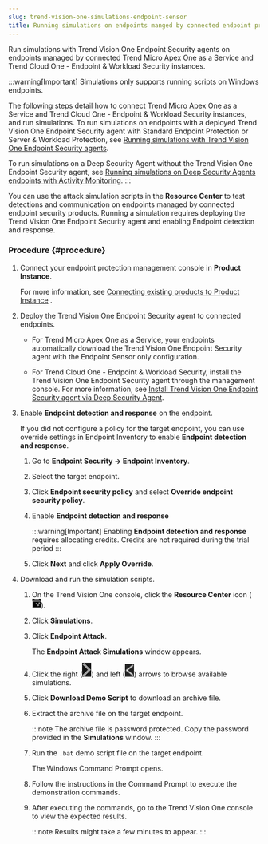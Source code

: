 ```yaml
---
slug: trend-vision-one-simulations-endpoint-sensor
title: Running simulations on endpoints manged by connected endpoint protection products
---
```


Run simulations with Trend Vision One Endpoint Security agents on endpoints managed by connected Trend Micro Apex One as a Service and Trend Cloud One - Endpoint & Workload Security instances.

:::warning[Important]
Simulations only supports running scripts on Windows endpoints.

The following steps detail how to connect Trend Micro Apex One as a Service and Trend Cloud One - Endpoint & Workload Security instances, and run simulations. To run simulations on endpoints with a deployed Trend Vision One Endpoint Security agent with Standard Endpoint Protection or Server & Workload Protection, see [Running simulations with Trend Vision One Endpoint Security agents](running-simulations-endpoints-xdr.md).

To run simulations on a Deep Security Agent without the Trend Vision One Endpoint Security agent, see [Running simulations on Deep Security Agents endpoints with Activity Monitoring](simulations-deep-security-agents.md).
:::

You can use the attack simulation scripts in the **Resource Center** to test detections and communication on endpoints managed by connected endpoint security products. Running a simulation requires deploying the Trend Vision One Endpoint Security agent and enabling Endpoint detection and response.

### Procedure {#procedure}

1.  Connect your endpoint protection management console in **Product Instance**.

    For more information, see [Connecting existing products to Product Instance](connect-exist-prod-instance.md) .

2.  Deploy the Trend Vision One Endpoint Security agent to connected endpoints.

    - For Trend Micro Apex One as a Service, your endpoints automatically download the Trend Vision One Endpoint Security agent with the Endpoint Sensor only configuration.

    - For Trend Cloud One - Endpoint & Workload Security, install the Trend Vision One Endpoint Security agent through the management console. For more information, see [Install Trend Vision One Endpoint Security agent via Deep Security Agent](https://cloudone.trendmicro.com/docs/workload-security/agent-v1-install/).

3.  Enable **Endpoint detection and response** on the endpoint.

    If you did not configure a policy for the target endpoint, you can use override settings in Endpoint Inventory to enable **Endpoint detection and response**.

    1.  Go to **Endpoint Security → Endpoint Inventory**.

    2.  Select the target endpoint.

    3.  Click **Endpoint security policy** and select **Override endpoint security policy**.

    4.  Enable **Endpoint detection and response**

        :::warning[Important]
        Enabling **Endpoint detection and response** requires allocating credits. Credits are not required during the trial period
        :::

    5.  Click **Next** and click **Apply Override**.

4.  Download and run the simulation scripts.

    1.  On the Trend Vision One console, click the **Resource Center** icon (![](/images/resourceCenter=73b1d431-813b-467c-8098-62f12bb6e2af.webp)).

    2.  Click **Simulations**.

    3.  Click **Endpoint Attack**.

        The **Endpoint Attack Simulations** window appears.

    4.  Click the right (![](/images/simulationsRightArrow=20220525102311.webp)) and left (![](/images/simulationsLeftArrow=20220525102211.webp)) arrows to browse available simulations.

    5.  Click **Download Demo Script** to download an archive file.

    6.  Extract the archive file on the target endpoint.

        :::note
        The archive file is password protected. Copy the password provided in the **Simulations** window.
        :::

    7.  Run the `.bat` demo script file on the target endpoint.

        The Windows Command Prompt opens.

    8.  Follow the instructions in the Command Prompt to execute the demonstration commands.

    9.  After executing the commands, go to the Trend Vision One console to view the expected results.

        :::note
        Results might take a few minutes to appear.
        :::
